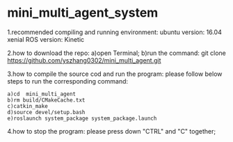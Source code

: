 # mini_multi_agent_system
1.recommended compiling and running environment:
   ubuntu version: 16.04 xenial
   ROS version: Kinetic

2.how to download the repo:
    a)open Terminal;
    b)run the command:
        git clone https://github.com/yszhang0302/mini_multi_agent.git

3.how to compile the source cod and run the program:
    please follow below steps to run the corresponding command:

    a)cd  mini_multi_agent
    b)rm build/CMakeCache.txt
    c)catkin_make
    d)source devel/setup.bash
    e)roslaunch system_package system_package.launch

4.how to stop the program:
    please press down "CTRL" and "C" together;

